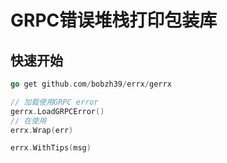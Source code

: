 # GRPC错误堆栈打印包装库

## 快速开始
```go
go get github.com/bobzh39/errx/gerrx

// 加载使用GRPC error
gerrx.LoadGRPCError()
// 在使用
errx.Wrap(err)

errx.WithTips(msg)
```